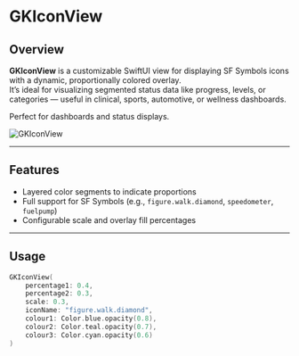 # GKIconView

## Overview

**GKIconView** is a customizable SwiftUI view for displaying SF Symbols icons with a dynamic, proportionally colored overlay.  
It’s ideal for visualizing segmented status data like progress, levels, or categories — useful in clinical, sports, automotive, or wellness dashboards.

Perfect for dashboards and status displays.

![GKIconView](https://github.com/user-attachments/assets/6bf5a8f6-cec3-4706-bb08-b310b06dc11e)

---

## Features

- Layered color segments to indicate proportions
- Full support for SF Symbols (e.g., `figure.walk.diamond`, `speedometer`, `fuelpump`)
- Configurable scale and overlay fill percentages

---

## Usage

```swift
GKIconView(
    percentage1: 0.4,
    percentage2: 0.3,
    scale: 0.3,
    iconName: "figure.walk.diamond",
    colour1: Color.blue.opacity(0.8),
    colour2: Color.teal.opacity(0.7),
    colour3: Color.cyan.opacity(0.6)
)
